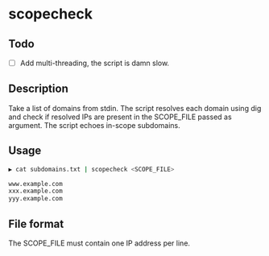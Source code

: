 # scopecheck

## Todo

- [ ] Add multi-threading, the script is damn slow.

## Description
Take a list of domains from stdin. The script resolves each domain using dig and check if resolved IPs are present in the SCOPE_FILE passed as argument. The script echoes in-scope subdomains.

## Usage

```bash
▶ cat subdomains.txt | scopecheck <SCOPE_FILE>

www.example.com
xxx.example.com
yyy.example.com
```

## File format
The SCOPE_FILE must contain one IP address per line.
